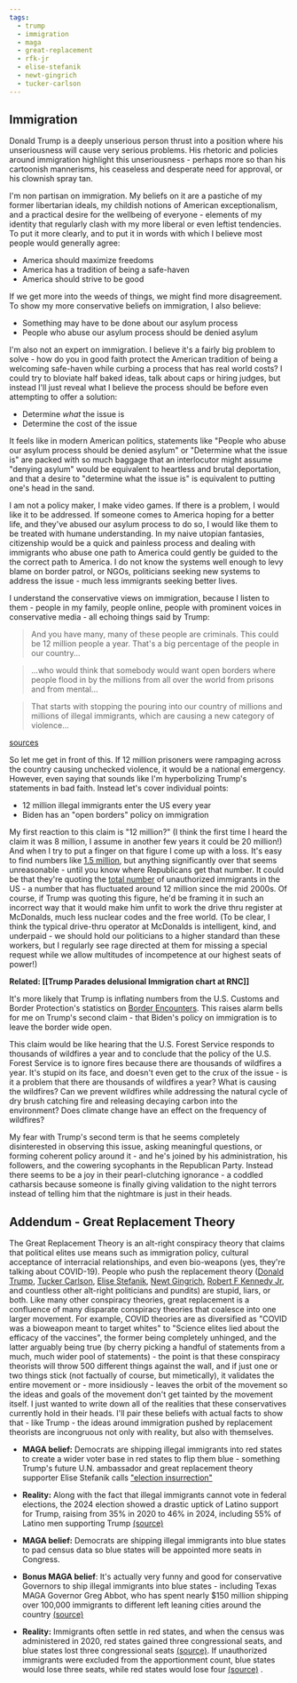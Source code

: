 ```yaml
---
tags:
  - trump
  - immigration
  - maga
  - great-replacement
  - rfk-jr
  - elise-stefanik
  - newt-gingrich
  - tucker-carlson
---
```


## Immigration

Donald Trump is a deeply unserious person thrust into a position where his unseriousness will cause very serious problems. His rhetoric and policies around immigration highlight this unseriousness - perhaps more so than his cartoonish mannerisms, his ceaseless and desperate need for approval, or his clownish spray tan.

I'm non partisan on immigration. My beliefs on it are a pastiche of my former libertarian ideals, my childish notions of American exceptionalism, and a practical desire for the wellbeing of everyone - elements of my identity that regularly clash with my more liberal or even leftist tendencies. To put it more clearly, and to put it in words with which I believe most people would generally agree:

- America should maximize freedoms
- America has a tradition of being a safe-haven
- America should strive to be good

If we get more into the weeds of things, we might find more disagreement. To show my more conservative beliefs on immigration, I also believe:

- Something may have to be done about our asylum process
- People who abuse our asylum process should be denied asylum

I'm also not an expert on immigration. I believe it's a fairly big problem to solve - how do you in good faith protect the American tradition of being a welcoming safe-haven while curbing a process that has real world costs? I could try to bloviate half baked ideas, talk about caps or hiring judges, but instead I'll just reveal what I believe the process should be before even attempting to offer a solution:

- Determine _what_ the issue is
- Determine the cost of the issue

It feels like in modern American politics, statements like "People who abuse our asylum process should be denied asylum" or "Determine what the issue is" are packed with so much baggage that an interlocutor might assume "denying asylum" would be equivalent to heartless and brutal deportation, and that a desire to "determine what the issue is" is equivalent to putting one's head in the sand.

I am not a policy maker, I make video games. If there is a problem, I would like it to be addressed. If someone comes to America hoping for a better life, and they've abused our asylum process to do so, I would like them to be treated with humane understanding. In my naive utopian fantasies, citizenship would be a quick and painless process and dealing with immigrants who abuse one path to America could gently be guided to the the correct path to America. I do not know the systems well enough to levy blame on border patrol, or NGOs, politicians seeking new systems to address the issue - much less immigrants seeking better lives.

I understand the conservative views on immigration, because I listen to them - people in my family, people online, people with prominent voices in conservative media - all echoing things said by Trump:

>And you have many, many of these people are criminals. This could be 12 million people a year. That's a big percentage of the people in our country...

>...who would think that somebody would want open borders where people flood in by the millions from all over the world from prisons and from mental...

>That starts with stopping the pouring into our country of millions and millions of illegal immigrants, which are causing a new category of violence...

[sources](https://www.themarshallproject.org/2024/10/21/fact-check-12000-trump-statements-immigrants)

So let me get in front of this. If 12 million prisoners were rampaging across the country causing unchecked violence, it would be a national emergency. However, even saying that sounds like I'm hyperbolizing Trump's statements in bad faith. Instead let's cover individual points:

- 12 million illegal immigrants enter the US every year
- Biden has an "open borders" policy on immigration

My first reaction to this claim is "12 million?" (I think the first time I heard the claim it was 8 million, I assume in another few years it could be 20 million!) And when I try to put a finger on that figure I come up with a loss. It's easy to find numbers like [1.5 million](https://www.pewresearch.org/short-reads/2024/09/27/u-s-immigrant-population-in-2023-saw-largest-increase-in-more-than-20-years/#:~:text=These%20immigrants%20hail%20from%20many,2.1%20million%2C%20or%204%25), but anything significantly over that seems unreasonable - until you know where Republicans get that number. It could be that they're quoting the [total number](https://www.pewresearch.org/short-reads/2024/07/22/what-we-know-about-unauthorized-immigrants-living-in-the-us/) of unauthorized immigrants in the US - a number that has fluctuated around 12 million since the mid 2000s. Of course, if Trump was quoting this figure, he'd be framing it in such an incorrect way that it would make him unfit to work the drive thru register at McDonalds, much less nuclear codes and the free world. (To be clear, I think the typical drive-thru operator at McDonalds is intelligent, kind, and underpaid - we should hold our politicians to a higher standard than these workers, but I regularly see rage directed at them for missing a special request while we allow multitudes of incompetence at our highest seats of power!)

**Related: [[Trump Parades delusional Immigration chart at RNC]]**

It's more likely that Trump is inflating numbers from the U.S. Customs and Border Protection's statistics on [Border Encounters](https://www.cbp.gov/newsroom/stats/southwest-land-border-encounters). This raises alarm bells for me on Trump's second claim - that Biden's policy on immigration is to leave the border wide open.

This claim would be like hearing that the U.S. Forest Service responds to thousands of wildfires a year and to conclude that the policy of the U.S. Forest Service is to ignore fires because there are thousands of wildfires a year. It's stupid on its face, and doesn't even get to the crux of the issue - is it a problem that there are thousands of wildfires a year? What is causing the wildfires? Can we prevent wildfires while addressing the natural cycle of dry brush catching fire and releasing decaying carbon into the environment? Does climate change have an effect on the frequency of wildfires?

My fear with Trump's second term is that he seems completely disinterested in observing this issue, asking meaningful questions, or forming coherent policy around it - and he's joined by his administration, his followers, and the cowering sycophants in the Republican Party. Instead there seems to be a joy in their pearl-clutching ignorance - a coddled catharsis because someone is finally giving validation to the night terrors instead of telling him that the nightmare is just in their heads.

## Addendum - Great Replacement Theory

The Great Replacement Theory is an alt-right conspiracy theory that claims that political elites use means such as immigration policy, cultural acceptance of interracial relationships, and even bio-weapons (yes, they're talking about COVID-19). People who push the replacement theory ([Donald Trump](https://www.vox.com/2019/1/14/18181897/trump-pat-buchanan-column-tweet), [Tucker Carlson](https://www.washingtonpost.com/politics/2021/04/14/tucker-carlsons-toxic-replacement-rhetoric-gets-picked-up-house/), [Elise Stefanik](https://www.theguardian.com/us-news/2022/may/16/buffalo-massacre-great-replacement-theory-republicans), [Newt Gingrich](https://www.thedailybeast.com/newt-gingrich-goes-full-great-replacement-theory-in-maria-bartiromo-interview-on-fox-business/), [Robert F Kennedy Jr](https://nypost.com/2023/07/15/rfk-jr-says-covid-was-ethnically-targeted-to-spare-jews/), and countless other alt-right politicians and pundits) are stupid, liars, or both. Like many other conspiracy theories, great replacement is a confluence of many disparate conspiracy theories that coalesce into one larger movement. For example, COVID theories are as diversified as "COVID was a bioweapon meant to target whites" to "Science elites lied about the efficacy of the vaccines", the former being completely unhinged, and the latter arguably being true (by cherry picking a handful of statements from a much, much wider pool of statements) - the point is that these conspiracy theorists will throw 500 different things against the wall, and if just one or two things stick (not factually of course, but mimetically), it validates the entire movement or - more insidiously - leaves the orbit of the movement so the ideas and goals of the movement don't get tainted by the movement itself. I just wanted to write down all of the realities that these conservatives currently hold in their heads. I'll pair these beliefs with actual facts to show that - like Trump - the ideas around immigration pushed by replacement theorists are incongruous not only with reality, but also with themselves.

- **MAGA belief:** Democrats are shipping illegal immigrants into red states to create a wider voter base in red states to flip them blue - something Trump's future U.N. ambassador and great replacement theory supporter Elise Stefanik calls ["election insurrection"](https://www.theguardian.com/us-news/2022/may/16/buffalo-massacre-great-replacement-theory-republicans)
- **Reality:** Along with the fact that illegal immigrants cannot vote in federal elections, the 2024 election showed a drastic uptick of Latino support for Trump, raising from 35% in 2020 to 46% in 2024, including 55% of Latino men supporting Trump [(source)](https://newrepublic.com/post/188203/latino-vote-trump-harris-2024-election-data-breakdown)

- **MAGA belief:** Democrats are shipping illegal immigrants into blue states to pad census data so blue states will be appointed more seats in Congress.
- **Bonus MAGA belief**: It's actually very funny and good for conservative Governors to ship illegal immigrants into blue states - including Texas MAGA Governor Greg Abbot, who has spent nearly $150 million shipping over 100,000 immigrants to different left leaning cities around the country [(source)](https://www.texastribune.org/2024/02/21/texas-migrants-busing-cost-greg-abbott/)
- **Reality:** Immigrants often settle in red states, and when the census was administered in 2020, red states gained three congressional seats, and blue states lost three congressional seats [(source)](https://it.usembassy.gov/how-does-the-u-s-census-affect-congress/). If unauthorized immigrants were excluded from the apportionment count, blue states would lose three seats, while red states would lose four [(source)](https://www.pewresearch.org/short-reads/2020/07/24/how-removing-unauthorized-immigrants-from-census-statistics-could-affect-house-reapportionment/) .